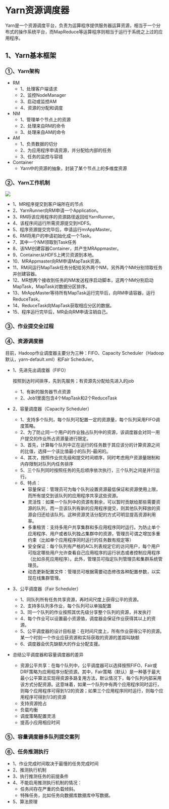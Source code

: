 # Yarn资源调度器

​         Yarn是一个资源调度平台，负责为运算程序提供服务器运算资源，相当于一个分布式的操作系统平台，而MapReduce等运算程序则相当于运行于系统之上过的应用程序。

## 1、Yarn基本框架

### ①、Yarn架构

* RM
  * 1、处理客户端请求
  * 2、监控NodeManager
  * 3、启动或监控AM
  * 4、资源的分配和调度
* NM
  * 1、管理单个节点上的资源
  * 2、处理来自RM的命令
  * 3、处理来自AM的命令
* AM
  * 1、负责数据的切分
  * 2、为应用程序申请资源，并分配给内部的任务
  * 3、任务的监控与容错
* Container
  * Yarn中的资源的抽象，封装了某个节点上的多维度资源

### ②、Yarn工作机制

![](D:\BigData\BigData\16大数据入门\相关说明图片\Yarn工作机制.png)

* 1、MR程序提交到客户端所在的节点
* 2、YarnRunner向RM申请一个Application。
* 3、RM将该应用程序的资源路径返回给YarnRunner。
* 4、该程序间运行所需资源提交到HDFS。
* 5、程序资源提交完毕后，申请运行mrAppMaster。
* 6、RM将用户的申请初始化成一个Task。
* 7、其中一个NM领取到Task任务
* 8、该NM创建容器Container，并产生MRAppmaster。
* 9、Container从HDFS上拷贝资源到本地。
* 10、MRAppmaster向RM申请MapTask资源。
* 11、RM间运行MapTask任务分配给另外两个NM，另外两个NM分别领取任务并创建容器。
* 12、MR想两个接收到任务的NM发送程序启动脚本，这两个NM分别启动MapTask，MapTask对数据分区排序。
* 13、MrAppMaster等待所有MapTask运行完毕后，向RM申请容器，运行ReduceTask。
* 14、ReduceTask向MapTask获取相应分区的数据。
* 15、程序运行完毕后，MR会向RM申请注销自己。

### ③、作业提交全过程

### ④、资源调度器

目前，Hadoop作业调度器主要分为三种：FIFO、Capacity Scheduler（Hadoop默认，yarn-default.xml）和Fair Scheduler。

* 1、先进先出调度器（FIFO）

  按照到达时间排序，先到先服务；有资源先分配给先进入的job

  * 1、有新的服务器节点资源
  * 2、Job1里面包含4个MapTask和2个ReduceTask

* 2、容量调度器（Capacity Scheduler）

  * 1、支持多个队列，每个队列可配置一定的资源量，每个队列采用FIFO调度策略。
  * 2、为了防止同一个用户的作业独占队列中的资源，该调度器会对同一用户提交的作业所占资源量进行限定。
  * 3、首先，计算每个队列中正在运行的任务数于其应该分的计算资源之间的比值，选择一个该比值最小的队列-最闲的。
  * 4、其次，按照作业优先级和提交时间顺序，同时考虑用户资源量限制和内存限制对队列内任务排序
  * 5、三个队列同时按照任务的先后顺序依次执行，三个队列之间是并行运行。
  * 6、特点：
    * 容量保证：管理员可为每个队列设置资源最低保证和资源使用上限，而所有提交到该队列的应用程序共享这些资源。
    * 灵活性：如果一个队列中的资源有剩余，可以暂时贡献给那些需要资源的队列，而一旦该队列有新的应用程序提交，则其他队列释放的资源会归还给该队列。这种资源灵活分配的方式可明显提高资源利用率。
    * 多重租赁：支持多用户共享集群和多应用程序同时运行。为防止单个应用程序、用户或者队列独占集群中的资源，管理员可谓之增加多重约束（比如单个应用程序同时运行的任务数有规定等）
    * 安全保证：每个队列有严格的ACL列表规定它的访问用户，每个用户可指定哪些用户允许查看自己应用程序的运行状态或者控制应用程序（比如杀死应用程序）。此外，管理员可指定队列管理员和集群系统管理员。
    * 动态更新配置文件：管理员可根据需要动态修改各种配置参数，以实现在线集群管理。

* 3、公平调度器（Fair Scheduler）

  * 1、同队列所有任务共享资源，再时间尺度上获得公平的资源。
  * 2、支持多队列多作业，每个队列可以单独配置
  * 3、同一个队列的作业按照其优先级分享整个队列的资源，并发执行
  * 4、每个作业可以设置最小资源值，调度器会保证作业获得其以上的资源。
  * 5、公平调度器的设计目标是：在时间尺度上，所有作业获得公平的资源。某一个时刻一个作业应获资源和实际获取的资源的差距叫缺额
  * 6、调度器会优先缺额大的作业分配支援。

* 总结公平调度器和容量调度器的差异
  * 资源公平共享：在每个队列中，公平调度器可以选择按照FIFO、Fair或DRF策略为应用程序分配资源。其中，Fair策略（默认）是一种基于最大最小公平算法实现得资源多路复用方法，默认情况下，每个队列内部采用该方式分配资源。这意味着，如果一个队列中有两个应用程序同时运行，则每个应用程序可得到1/2的资源；如果三个应用程序同时运行，则每个应用程序可得到1/3的资源
  * 支持资源抢占
  * 负载均衡
  * 调度策略配置灵活
  * 提高小应用相应时间

### ⑤、容量调度器多队列提交案列



### ⑥、任务推测执行

* 1、作业完成时间取决于最慢的任务完成时间
* 2、推测执行机制
* 3、执行推测任务的前提条件
* 4、不能启用推测执行机制的情况：
  * 任务间存在严重的负载倾斜。
  * 特殊任务，比如任务向数据库数据库中写数据。
* 5、算法原理